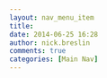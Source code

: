 ```yaml
---
layout: nav_menu_item
title: 
date: 2014-06-25 16:28
author: nick.breslin
comments: true
categories: [Main Nav]
---
```

 
